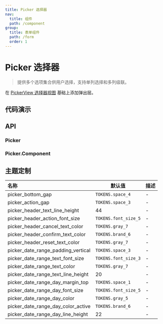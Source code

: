 ```yaml
---
title: Picker 选择器
nav:
  title: 组件
  path: /component
group:
  title: 表单组件
  path: /form
  order: 1
---
```


# Picker 选择器

> 提供多个选项集合供用户选择，支持单列选择和多列级联。

在 [PickerView 选择器视图](./picker-view) 基础上添加弹出层。

## 代码演示

<code src="./__fixtures__/basic.tsx"></code>

## API

### Picker

<API hideTitle src="./picker-method.tsx"></API>

### Picker.Component

<API hideTitle src="./picker.tsx"></API>

## 主题定制

| 名称                               | 默认值               | 描述 |
| :--------------------------------- | -------------------- | ---- |
| picker_bottom_gap                  | `TOKENS.space_4`     | -    |
| picker_action_gap                  | `TOKENS.space_3`     | -    |
| picker_header_text_line_height     | 44                   | -    |
| picker_header_action_font_size     | `TOKENS.font_size_5` | -    |
| picker_header_cancel_text_color    | `TOKENS.gray_7`      | -    |
| picker_header_confirm_text_color   | `TOKENS.brand_6`     | -    |
| picker_header_reset_text_color     | `TOKENS.gray_7`      | -    |
| picker_date_range_padding_vertical | `TOKENS.space_3`     | -    |
| picker_date_range_text_font_size   | `TOKENS.font_size_3` | -    |
| picker_date_range_text_color       | `TOKENS.gray_7`      | -    |
| picker_date_range_text_line_height | 20                   | -    |
| picker_date_range_day_margin_top   | `TOKENS.space_1`     | -    |
| picker_date_range_day_font_size    | `TOKENS.font_size_5` | -    |
| picker_date_range_day_color        | `TOKENS.gray_5`      | -    |
| picker_date_range_day_color_active | `TOKENS.brand_6`     | -    |
| picker_date_range_day_line_height  | 22                   | -    |
